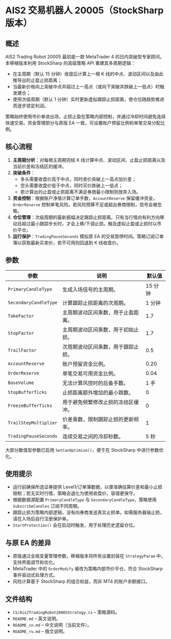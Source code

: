# AIS2 交易机器人 20005（StockSharp 版本）

## 概述

AIS2 Trading Robot 20005 最初是一款 MetaTrader 4 的日内突破型专家顾问。本移植版本利用 StockSharp 的高级策略 API 重建其多周期逻辑：

- 在主周期（默认 15 分钟）收盘后计算上一根 K 线的中点、波动区间以及由此推导出的止盈止损距离；
- 当最新价格向上突破中点并超过上一高点（或向下突破并跌破上一低点）时触发建仓；
- 使用次级周期（默认 1 分钟）实时更新虚拟跟踪止损距离，使仓位随趋势推进而逐步锁定利润。

策略始终使用市价单进出场，止损止盈在策略内部控制，并通过冷却时间避免连续快速交易。资金管理部分与原版 EA 一致，可设置账户预留比例和单笔交易分配比例。

## 核心流程

1. **主周期分析**：对每根主周期完结 K 线计算中点、波动区间、止盈止损距离以及当前价差和冻结区的缓冲。
2. **突破条件**：
   - 多头需要收盘价高于中点，同时卖价突破上一高点加价差；
   - 空头需要收盘价低于中点，同时买价跌破上一低点；
   - 若计算出的止盈或止损距离不满足券商最小限制则放弃入场。
3. **资金控制**：根据账户净值计算订单手数，`AccountReserve` 保留缓冲资金，`OrderReserve` 控制单笔风险。若风险预算不足或超出券商限制，信号会被忽略。
4. **仓位管理**：次级周期的最新振幅决定跟踪止损距离。只有当行情向有利方向移动且超过最小跟踪步长时，才会上移/下调止损。触及虚拟止盈或止损时以市价平仓。
5. **运行保护**：`TradingPauseSeconds` 模拟原 EA 的交易暂停时间。策略订阅订单簿以获取最新买卖价，若不可用则回退到 K 线收盘价。

## 参数

| 参数 | 说明 | 默认值 |
|------|------|--------|
| `PrimaryCandleType` | 生成入场信号的主周期。 | 15 分钟 |
| `SecondaryCandleType` | 计算跟踪止损距离的次周期。 | 1 分钟 |
| `TakeFactor` | 主周期波动区间乘数，用于止盈距离。 | 1.7 |
| `StopFactor` | 主周期波动区间乘数，用于初始止损。 | 1.7 |
| `TrailFactor` | 次周期波动区间乘数，用于跟踪止损。 | 0.5 |
| `AccountReserve` | 账户预留资金比例。 | 0.20 |
| `OrderReserve` | 单笔交易可用资金比例。 | 0.04 |
| `BaseVolume` | 无法计算风控时的后备手数。 | 1 手 |
| `StopBufferTicks` | 止损距离额外增加的最小跳数。 | 0 |
| `FreezeBufferTicks` | 用于避免频繁修改止损的冻结区缓冲。 | 0 |
| `TrailStepMultiplier` | 价差乘数，限制跟踪止损的更新频率。 | 1 |
| `TradingPauseSeconds` | 连续交易之间的冷却秒数。 | 5 秒 |

大部分数值型参数已启用 `SetCanOptimize()`，便于在 StockSharp 中进行参数优化。

## 使用提示

- 运行前确保所选证券提供 Level1/订单簿数据，以便准确估算价差和最小止损限制；若无实时行情，策略会退化为使用收盘价，容错更保守。
- 根据数据源配置 `PrimaryCandleType` 与 `SecondaryCandleType`，策略使用 `SubscribeCandles` 订阅不同周期。
- 跟踪止损为策略内部逻辑，没有向券商发送真实止损单。如需服务器端止损，请在入场后自行注册保护单。
- `StartProtection()` 会在启动时触发，用于处理历史遗留仓位。

## 与原 EA 的差异

- 原版通过全局变量管理参数，移植版本将所有设置封装在 `StrategyParam` 中，支持界面调节和优化。
- MetaTrader 中的 `OrderModify` 被改为策略内部市价平仓，符合 StockSharp 事件驱动式处理方式。
- 风险计算基于 StockSharp 的组合权益，而非 MT4 的账户余额接口。

## 文件结构

- `CS/Ais2TradingRobot20005Strategy.cs` – 策略源码。
- `README.md` – 英文说明。
- `README_cn.md` – 中文说明（当前文件）。
- `README_ru.md` – 俄文说明。

